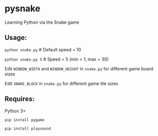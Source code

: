 # pysnake
Learning Python via the Snake game

## Usage:
`python snake.py`   # Default speed = 10

`python snake.py 5` # Speed = 5 (min = 1, max = 30)

 

Edit `WINDOW_WIDTH` and `WINDOW_HEIGHT` in `snake.py` for different game board sizes

Edit `SNAKE_BLOCK` in `snake.py` for different game tile sizes

## Requires:
Python 3+

`pip install pygame`

`pip install playsound`
